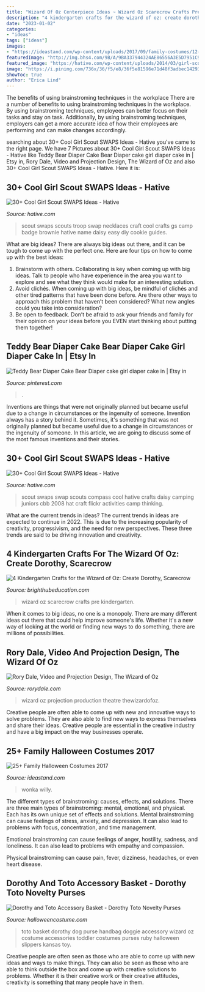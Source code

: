 ```yaml
---
title: "Wizard Of Oz Centerpiece Ideas ~ Wizard Oz Scarecrow Crafts Pre Kindergarten"
description: "4 kindergarten crafts for the wizard of oz: create dorothy, scarecrow"
date: "2023-01-02"
categories:
- "ideas"
tags: ["ideas"]
images:
- "https://ideastand.com/wp-content/uploads/2017/09/family-costumes/12-family-halloween-costume-diy-ideas.jpg"
featuredImage: "http://img.bhs4.com/9B/A/9BA337944324AE86556A3E5D7951C9DE796638CE_lis.jpg"
featured_image: "https://hative.com/wp-content/uploads/2014/03/girl-scout-swaps-ideas/17-compass-girl-scout-swaps.jpg"
image: "https://i.pinimg.com/736x/36/f5/e8/36f5e81596e71d48f3adbec142939968.jpg"
ShowToc: true
author: "Erica Lind"
---
```



The benefits of using brainstroming techniques in the workplace
There are a number of benefits to using brainstroming techniques in the workplace. By using brainstroming techniques, employees can better focus on their tasks and stay on task. Additionally, by using brainstroming techniques, employers can get a more accurate idea of how their employees are performing and can make changes accordingly.

	

		
searching about 30+ Cool Girl Scout SWAPS Ideas - Hative you've came to the right page. We have 7 Pictures about 30+ Cool Girl Scout SWAPS Ideas - Hative like Teddy Bear Diaper Cake Bear Diaper cake girl diaper cake in | Etsy in, Rory Dale, Video and Projection Design, The Wizard of Oz and also 30+ Cool Girl Scout SWAPS Ideas - Hative. Here it is:
		
    
## 30+ Cool Girl Scout SWAPS Ideas - Hative

<img loading=lazy src="http://hative.com/wp-content/uploads/2014/03/girl-scout-swaps-ideas/13-troop-necklaces-girl-scout-swaps.jpg" onerror="this.onerror=null;this.src='https://tse4.mm.bing.net/th?id=OIP.lG-xGAPb1MoHzTXFi6kv8AHaJ4&amp;pid=15.1';" alt="30+ Cool Girl Scout SWAPS Ideas - Hative">

_Source: hative.com_

>scout swaps scouts troop swap necklaces craft cool crafts gs camp badge brownie hative name daisy easy diy cookie guides. 

	

What are big ideas?
There are always big ideas out there, and it can be tough to come up with the perfect one. Here are four tips on how to come up with the best ideas: 
1. Brainstorm with others. Collaborating is key when coming up with big ideas. Talk to people who have experience in the area you want to explore and see what they think would make for an interesting solution. 
2. Avoid clichés. When coming up with big ideas, be mindful of clichés and other tired patterns that have been done before. Are there other ways to approach this problem that haven’t been considered? What new angles could you take into consideration? 
3. Be open to feedback. Don’t be afraid to ask your friends and family for their opinion on your ideas before you EVEN start thinking about putting them together!

    
## Teddy Bear Diaper Cake Bear Diaper Cake Girl Diaper Cake In | Etsy In

<img loading=lazy src="https://i.pinimg.com/736x/36/f5/e8/36f5e81596e71d48f3adbec142939968.jpg" onerror="this.onerror=null;this.src='https://tse2.mm.bing.net/th?id=OIP.YA04CajWCmvMtRN1xk1kEAHaNK&amp;pid=15.1';" alt="Teddy Bear Diaper Cake Bear Diaper cake girl diaper cake in | Etsy in">

_Source: pinterest.com_

>. 

	

Inventions are things that were not originally planned but became useful due to a change in circumstances or the ingenuity of someone.
Invention always has a story behind it. Sometimes, it's something that was not originally planned but became useful due to a change in circumstances or the ingenuity of someone. In this article, we are going to discuss some of the most famous inventions and their stories.

    
## 30+ Cool Girl Scout SWAPS Ideas - Hative

<img loading=lazy src="https://hative.com/wp-content/uploads/2014/03/girl-scout-swaps-ideas/17-compass-girl-scout-swaps.jpg" onerror="this.onerror=null;this.src='https://tse4.mm.bing.net/th?id=OIP.P2lyx9flnDWqw6DBVm6I9wHaE7&amp;pid=15.1';" alt="30+ Cool Girl Scout SWAPS Ideas - Hative">

_Source: hative.com_

>scout swaps swap scouts compass cool hative crafts daisy camping juniors cbb 2008 hat craft flickr activities camp thinking. 

	

What are the current trends in ideas?
The current trends in ideas are expected to continue in 2022. This is due to the increasing popularity of creativity, progressivism, and the need for new perspectives. These three trends are said to be driving innovation and creativity.

    
## 4 Kindergarten Crafts For The Wizard Of Oz: Create Dorothy, Scarecrow

<img loading=lazy src="http://img.bhs4.com/9B/A/9BA337944324AE86556A3E5D7951C9DE796638CE_lis.jpg" onerror="this.onerror=null;this.src='https://tse3.mm.bing.net/th?id=OIP.3JtXPxticLHdclu9IYtqxQHaJ4&amp;pid=15.1';" alt="4 Kindergarten Crafts for the Wizard of Oz: Create Dorothy, Scarecrow">

_Source: brighthubeducation.com_

>wizard oz scarecrow crafts pre kindergarten. 

	

When it comes to big ideas, no one is a monopoly. There are many different ideas out there that could help improve someone's life. Whether it's a new way of looking at the world or finding new ways to do something, there are millions of possibilities. 

    
## Rory Dale, Video And Projection Design, The Wizard Of Oz

<img loading=lazy src="http://www.rorydale.com/photography/theatre/productionshots/thewizardofoz/19.jpg" onerror="this.onerror=null;this.src='https://tse2.mm.bing.net/th?id=OIP.ZujV_fyHTR4XnPVYe-BwIgHaE2&amp;pid=15.1';" alt="Rory Dale, Video and Projection Design, The Wizard of Oz">

_Source: rorydale.com_

>wizard oz projection production theatre thewizardofoz. 

	

Creative people are often able to come up with new and innovative ways to solve problems. They are also able to find new ways to express themselves and share their ideas. Creative people are essential in the creative industry and have a big impact on the way businesses operate.

    
## 25+ Family Halloween Costumes 2017

<img loading=lazy src="https://ideastand.com/wp-content/uploads/2017/09/family-costumes/12-family-halloween-costume-diy-ideas.jpg" onerror="this.onerror=null;this.src='https://tse1.mm.bing.net/th?id=OIP.lgPakl14HwYq-J5hbu1ZlAHaLH&amp;pid=15.1';" alt="25+ Family Halloween Costumes 2017">

_Source: ideastand.com_

>wonka willy. 

	

The different types of brainstroming: causes, effects, and solutions.
There are three main types of brainstroming: mental, emotional, and physical. Each has its own unique set of effects and solutions.
Mental brainstroming can cause feelings of stress, anxiety, and depression. It can also lead to problems with focus, concentration, and time management.

Emotional brainstroming can cause feelings of anger, hostility, sadness, and loneliness. It can also lead to problems with empathy and compassion.

Physical brainstroming can cause pain, fever, dizziness, headaches, or even heart disease.

    
## Dorothy And Toto Accessory Basket - Dorothy Toto Novelty Purses

<img loading=lazy src="http://images.halloweencostume.com/products/8127/1-1/dorothy-and-toto-accessory-basket.jpg" onerror="this.onerror=null;this.src='https://tse3.mm.bing.net/th?id=OIP.IfoT--haN5NnvEYiQDuAJAHaKl&amp;pid=15.1';" alt="Dorothy and Toto Accessory Basket - Dorothy Toto Novelty Purses">

_Source: halloweencostume.com_

>toto basket dorothy dog purse handbag doggie accessory wizard oz costume accessories toddler costumes purses ruby halloween slippers kansas toy. 

	

Creative people are often seen as those who are able to come up with new ideas and ways to make things. They can also be seen as those who are able to think outside the box and come up with creative solutions to problems. Whether it is their creative work or their creative attitudes, creativity is something that many people have in them.

